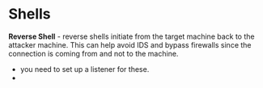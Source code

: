 # Shells

**Reverse Shell** - reverse shells initiate from the target machine back to the attacker machine. This can help avoid IDS and bypass firewalls since the connection is coming from and not to the machine. 
- you need to set up a listener for these.
- 

